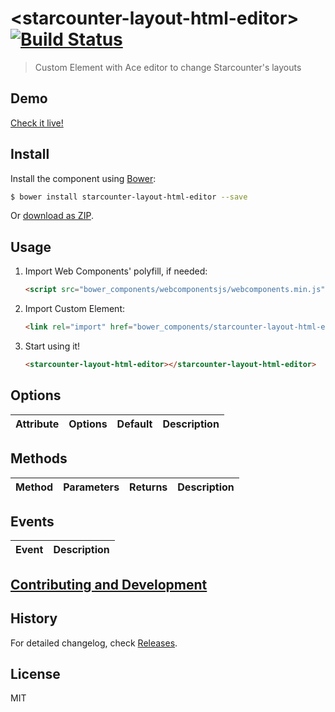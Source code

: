 # &lt;starcounter-layout-html-editor&gt; [![Build Status](https://travis-ci.org/Starcounter/starcounter-layout-html-editor.svg?branch=gh-pages)](https://travis-ci.org/Starcounter/starcounter-layout-html-editor)

> Custom Element with Ace editor to change Starcounter's layouts

## Demo

[Check it live!](http://Starcounter.github.io/starcounter-layout-html-editor)

## Install

Install the component using [Bower](http://bower.io/):

```sh
$ bower install starcounter-layout-html-editor --save
```

Or [download as ZIP](https://github.com/Starcounter/starcounter-layout-html-editor/archive/gh-pages.zip).

## Usage

1. Import Web Components' polyfill, if needed:

    ```html
    <script src="bower_components/webcomponentsjs/webcomponents.min.js"></script>
    ```

2. Import Custom Element:

    ```html
    <link rel="import" href="bower_components/starcounter-layout-html-editor/starcounter-layout-html-editor.html">
    ```

3. Start using it!

    ```html
    <starcounter-layout-html-editor></starcounter-layout-html-editor>
    ```

## Options

Attribute     | Options     | Default      | Description
---           | ---         | ---          | ---

## Methods

Method        | Parameters   | Returns     | Description
---           | ---          | ---         | ---

## Events

Event         | Description
---           | ---

## [Contributing and Development](CONTRIBUTING.md)

## History

For detailed changelog, check [Releases](https://github.com/Starcounter/starcounter-layout-html-editor/releases).

## License

MIT

